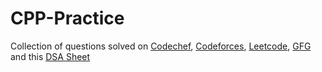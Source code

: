# CPP-Practice

Collection of questions solved on <a href="https://www.codechef.com/users/arpitk2002">Codechef</a>, <a href="https://codeforces.com/profile/ArpitKhandelwal">Codeforces</a>, <a href="https://leetcode.com/user1196D/">Leetcode</a>, <a href="https://auth.geeksforgeeks.org/user/arpitkhandelwal2/saved-articles/">GFG</a> and this <a href="https://docs.google.com/spreadsheets/d/1yi2SodDE5NBhNN3OhuzMqfYDefa0URxj6rweCM9OLNg/">DSA Sheet</a> 